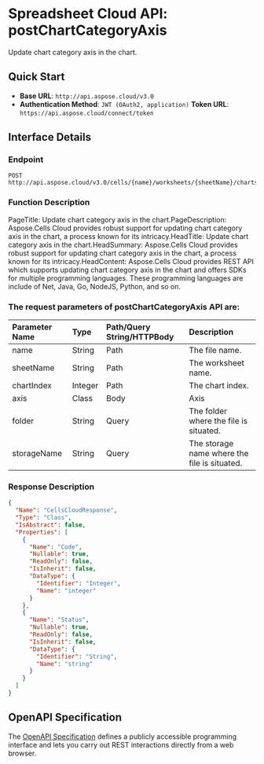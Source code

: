 # **Spreadsheet Cloud API: postChartCategoryAxis**

Update chart category axis in the chart. 

## **Quick Start**

- **Base URL**: `http://api.aspose.cloud/v3.0`
- **Authentication Method**: `JWT (OAuth2, application)`  **Token URL**: `https://api.aspose.cloud/connect/token`
## **Interface Details**

### **Endpoint** 

```
POST http://api.aspose.cloud/v3.0/cells/{name}/worksheets/{sheetName}/charts/{chartIndex}/categoryaxis
```

### **Function Description**
PageTitle: Update chart category axis in the chart.PageDescription: Aspose.Cells Cloud provides robust support for updating chart category axis in the chart, a process known for its intricacy.HeadTitle: Update chart category axis in the chart.HeadSummary: Aspose.Cells Cloud provides robust support for updating chart category axis in the chart, a process known for its intricacy.HeadContent: Aspose.Cells Cloud provides REST API which supports updating chart category axis in the chart and offers SDKs for multiple programming languages. These programming languages are include of Net, Java, Go, NodeJS, Python, and so on.

### The request parameters of **postChartCategoryAxis** API are: 

| Parameter Name | Type | Path/Query String/HTTPBody | Description | 
| :- | :- | :- |:- | 
|name|String|Path|The file name.|
|sheetName|String|Path|The worksheet name.|
|chartIndex|Integer|Path|The chart index.|
|axis|Class|Body|Axis |
|folder|String|Query|The folder where the file is situated.|
|storageName|String|Query|The storage name where the file is situated.|


### **Response Description**
```json
{
  "Name": "CellsCloudResponse",
  "Type": "Class",
  "IsAbstract": false,
  "Properties": [
    {
      "Name": "Code",
      "Nullable": true,
      "ReadOnly": false,
      "IsInherit": false,
      "DataType": {
        "Identifier": "Integer",
        "Name": "integer"
      }
    },
    {
      "Name": "Status",
      "Nullable": true,
      "ReadOnly": false,
      "IsInherit": false,
      "DataType": {
        "Identifier": "String",
        "Name": "string"
      }
    }
  ]
}
```

## OpenAPI Specification

The [OpenAPI Specification](https://reference.aspose.cloud/cells/#/ChartsController/PostChartCategoryAxis) defines a publicly accessible programming interface and lets you carry out REST interactions directly from a web browser.

